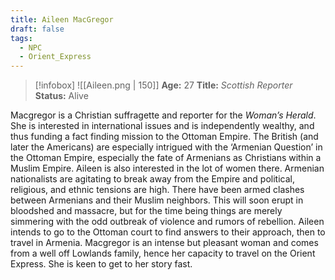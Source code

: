 ```yaml
---
title: Aileen MacGregor
draft: false
tags:
  - NPC
  - Orient_Express
---
```

> [!infobox]
> ![[Aileen.png | 150]]
> **Age:** 27
> **Title:** *Scottish Reporter*
> **Status:** Alive

Macgregor is a Christian suffragette and reporter for the *Woman’s Herald*.
She is interested in international issues and is independently wealthy, and thus funding a fact finding mission to the Ottoman Empire. The British (and later the Americans) are especially intrigued with the ‘Armenian Question’ in the Ottoman Empire, especially the fate of Armenians as Christians within a Muslim Empire. Aileen is also interested in the lot of women there. Armenian nationalists are agitating to break away from the Empire and political, religious, and ethnic tensions are high. There have been armed clashes between Armenians and their Muslim neighbors. This will soon erupt in bloodshed and massacre, but for the time being things are merely simmering with the odd outbreak of violence and rumors of rebellion. Aileen intends to go to the Ottoman court to find answers to their approach, then to travel in Armenia. Macgregor is an intense but pleasant woman and comes from a well off Lowlands family, hence her capacity to travel on the Orient Express. She is keen to get to her story fast.
